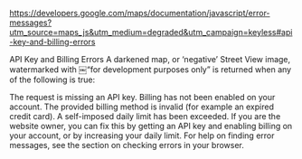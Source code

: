 https://developers.google.com/maps/documentation/javascript/error-messages?utm_source=maps_js&utm_medium=degraded&utm_campaign=keyless#api-key-and-billing-errors

API Key and Billing Errors
A darkened map, or ‘negative’ Street View image, watermarked with ￼“for development purposes only” is returned when any of the following is true:

The request is missing an API key.
Billing has not been enabled on your account.
The provided billing method is invalid (for example an expired credit card).
A self-imposed daily limit has been exceeded.
If you are the website owner, you can fix this by getting an API key and enabling billing on your account, or by increasing your daily limit. For help on finding error messages, see the section on checking errors in your browser.

